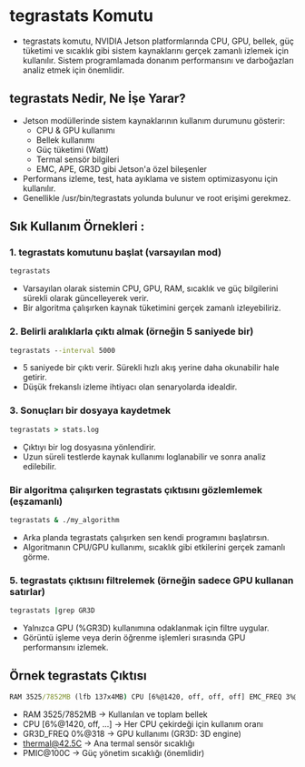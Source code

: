 # tegrastats Komutu

* tegrastats komutu, NVIDIA Jetson platformlarında CPU, GPU, bellek, güç tüketimi ve sıcaklık gibi sistem kaynaklarını gerçek zamanlı izlemek için kullanılır. Sistem programlamada donanım performansını ve darboğazları analiz etmek için önemlidir.


## tegrastats Nedir, Ne İşe Yarar?

* Jetson modüllerinde sistem kaynaklarının kullanım durumunu gösterir:
  * CPU & GPU kullanımı
  * Bellek kullanımı
  * Güç tüketimi (Watt)
  * Termal sensör bilgileri
  * EMC, APE, GR3D gibi Jetson'a özel bileşenler
* Performans izleme, test, hata ayıklama ve sistem optimizasyonu için kullanılır.
* Genellikle /usr/bin/tegrastats yolunda bulunur ve root erişimi gerekmez.

## Sık Kullanım Örnekleri : 

### 1. tegrastats komutunu başlat (varsayılan mod)

```cmd
tegrastats
```
* Varsayılan olarak sistemin CPU, GPU, RAM, sıcaklık ve güç bilgilerini sürekli olarak güncelleyerek verir.
* Bir algoritma çalışırken kaynak tüketimini gerçek zamanlı izleyebiliriz.

### 2. Belirli aralıklarla çıktı almak (örneğin 5 saniyede bir)

```cmd
tegrastats --interval 5000
```
* 5 saniyede bir çıktı verir. Sürekli hızlı akış yerine daha okunabilir hale getirir.
* Düşük frekanslı izleme ihtiyacı olan senaryolarda idealdir.

### 3. Sonuçları bir dosyaya kaydetmek 

```cmd
tegrastats > stats.log
```
* Çıktıyı bir log dosyasına yönlendirir.
* Uzun süreli testlerde kaynak kullanımı loglanabilir ve sonra analiz edilebilir.

### Bir algoritma çalışırken tegrastats çıktısını gözlemlemek (eşzamanlı)

```cmd
tegrastats & ./my_algorithm
```
* Arka planda tegrastats çalışırken sen kendi programını başlatırsın.
* Algoritmanın CPU/GPU kullanımı, sıcaklık gibi etkilerini gerçek zamanlı görme.

### 5. tegrastats çıktısını filtrelemek (örneğin sadece GPU kullanan satırlar)

```cmd
tegrastats |grep GR3D
```
* Yalnızca GPU (%GR3D) kullanımına odaklanmak için filtre uygular.
* Görüntü işleme veya derin öğrenme işlemleri sırasında GPU performansını izlemek.

## Örnek tegrastats Çıktısı

```cmd
RAM 3525/7852MB (lfb 137x4MB) CPU [6%@1420, off, off, off] EMC_FREQ 3%@1600 GR3D_FREQ 0%@318 APE 25 MTS fg 0% bg 0% AO@39.5C CPU@43.5C thermal@42.5C PMIC@100C GPU@42.5C BCPU@42.5C
```
* RAM 3525/7852MB → Kullanılan ve toplam bellek
* CPU \[6%@1420, off, ...\] → Her CPU çekirdeği için kullanım oranı
* GR3D_FREQ 0%@318 → GPU kullanımı (GR3D: 3D engine)
* thermal@42.5C → Ana termal sensör sıcaklığı
* PMIC@100C → Güç yönetim sıcaklığı (önemlidir)





























